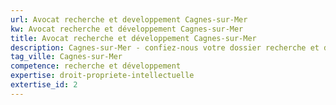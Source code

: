 ```yaml
---
url: Avocat recherche et developpement Cagnes-sur-Mer
kw: Avocat recherche et développement Cagnes-sur-Mer
title: Avocat recherche et développement Cagnes-sur-Mer
description: Cagnes-sur-Mer - confiez-nous votre dossier recherche et développement
tag_ville: Cagnes-sur-Mer
competence: recherche et développement
expertise: droit-propriete-intellectuelle
extertise_id: 2
---
```

